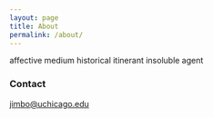 ```yaml
---
layout: page
title: About
permalink: /about/
---
```


affective medium
historical itinerant
insoluble agent

### Contact

[jimbo@uchicago.edu](mailto:jimbo@uchicago.edu)
